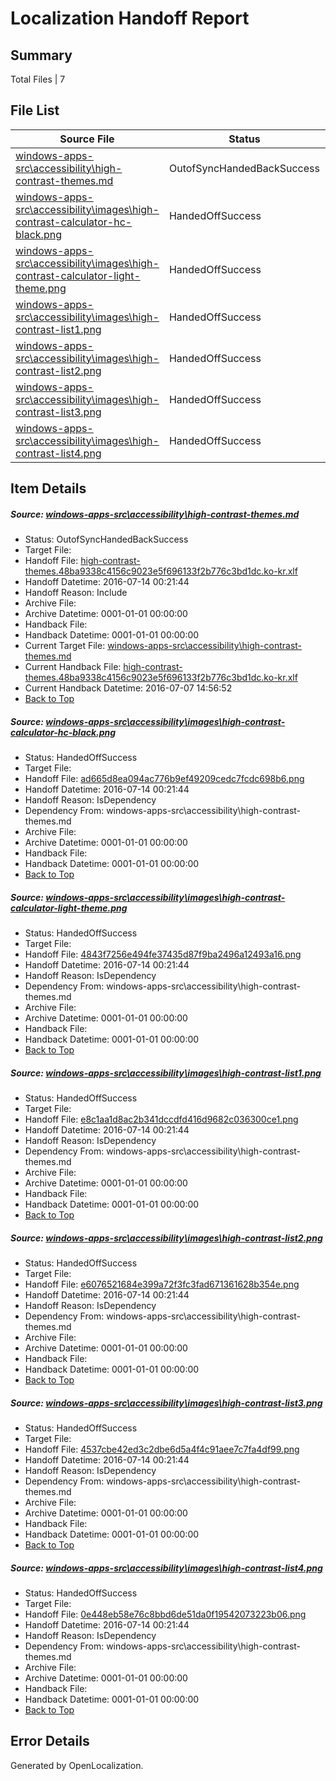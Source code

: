 # <a name='report-top'></a> Localization Handoff Report

## Summary
 Total Files | 7

## File List
 Source File | Status | Details 
 ----------- | ------ | ------- 
 [windows-apps-src\accessibility\high-contrast-themes.md](https://github.com/Microsoft/windows-apps/blob/e1e9875e6e892ea77a75227d49b439d94a7acd4f/windows-apps-src/accessibility/high-contrast-themes.md) | OutofSyncHandedBackSuccess | [Details](#e3ddfa887202eac35bd5317af4ded25841cd1c3e17)
 [windows-apps-src\accessibility\images\high-contrast-calculator-hc-black.png](https://github.com/Microsoft/windows-apps/blob/13c3ed89d1fe6e07a633f1c6562600915c2eaf47/windows-apps-src/accessibility/images/high-contrast-calculator-hc-black.png) | HandedOffSuccess | [Details](#ad665d8ea094ac776b9ef49209cedc7fcdc698b622)
 [windows-apps-src\accessibility\images\high-contrast-calculator-light-theme.png](https://github.com/Microsoft/windows-apps/blob/13c3ed89d1fe6e07a633f1c6562600915c2eaf47/windows-apps-src/accessibility/images/high-contrast-calculator-light-theme.png) | HandedOffSuccess | [Details](#4843f7256e494fe37435d87f9ba2496a12493a1623)
 [windows-apps-src\accessibility\images\high-contrast-list1.png](https://github.com/Microsoft/windows-apps/blob/13c3ed89d1fe6e07a633f1c6562600915c2eaf47/windows-apps-src/accessibility/images/high-contrast-list1.png) | HandedOffSuccess | [Details](#e8c1aa1d8ac2b341dccdfd416d9682c036300ce124)
 [windows-apps-src\accessibility\images\high-contrast-list2.png](https://github.com/Microsoft/windows-apps/blob/13c3ed89d1fe6e07a633f1c6562600915c2eaf47/windows-apps-src/accessibility/images/high-contrast-list2.png) | HandedOffSuccess | [Details](#e6076521684e399a72f3fc3fad671361628b354e26)
 [windows-apps-src\accessibility\images\high-contrast-list3.png](https://github.com/Microsoft/windows-apps/blob/13c3ed89d1fe6e07a633f1c6562600915c2eaf47/windows-apps-src/accessibility/images/high-contrast-list3.png) | HandedOffSuccess | [Details](#4537cbe42ed3c2dbe6d5a4f4c91aee7c7fa4df9928)
 [windows-apps-src\accessibility\images\high-contrast-list4.png](https://github.com/Microsoft/windows-apps/blob/13c3ed89d1fe6e07a633f1c6562600915c2eaf47/windows-apps-src/accessibility/images/high-contrast-list4.png) | HandedOffSuccess | [Details](#0e448eb58e76c8bbd6de51da0f19542073223b0630)

## Item Details
##### <a name='e3ddfa887202eac35bd5317af4ded25841cd1c3e17'></a> Source: [windows-apps-src\accessibility\high-contrast-themes.md](https://github.com/Microsoft/windows-apps/blob/e1e9875e6e892ea77a75227d49b439d94a7acd4f/windows-apps-src/accessibility/high-contrast-themes.md)
* Status: OutofSyncHandedBackSuccess
* Target File: 
* Handoff File: [high-contrast-themes.48ba9338c4156c9023e5f696133f2b776c3bd1dc.ko-kr.xlf](https://github.com/Microsoft/WDG.handoff/blob/f16393f81d911da04399d54f160a6395633d83fe/ol-handoff/Microsoft/windows-apps.ko-kr/master/high-contrast-themes.48ba9338c4156c9023e5f696133f2b776c3bd1dc.ko-kr.xlf)
* Handoff Datetime: 2016-07-14 00:21:44
* Handoff Reason: Include
* Archive File: 
* Archive Datetime: 0001-01-01 00:00:00
* Handback File: 
* Handback Datetime: 0001-01-01 00:00:00
* Current Target File: [windows-apps-src\accessibility\high-contrast-themes.md](https://github.com/Microsoft/windows-apps.ko-kr/blob/5a7d99080add294f10b724030c8d569afd77501c/windows-apps-src/accessibility/high-contrast-themes.md)
* Current Handback File: [high-contrast-themes.48ba9338c4156c9023e5f696133f2b776c3bd1dc.ko-kr.xlf](https://github.com/Microsoft/WDG.handback/blob/1dfb47e28024000982ad191da547262d0e4f1c06/ol-handback/Microsoft/windows-apps.ko-kr/master/high-contrast-themes.48ba9338c4156c9023e5f696133f2b776c3bd1dc.ko-kr.xlf)
* Current Handback Datetime: 2016-07-07 14:56:52
* [Back to Top](#report-top)

##### <a name='ad665d8ea094ac776b9ef49209cedc7fcdc698b622'></a> Source: [windows-apps-src\accessibility\images\high-contrast-calculator-hc-black.png](https://github.com/Microsoft/windows-apps/blob/13c3ed89d1fe6e07a633f1c6562600915c2eaf47/windows-apps-src/accessibility/images/high-contrast-calculator-hc-black.png)
* Status: HandedOffSuccess
* Target File: 
* Handoff File: [ad665d8ea094ac776b9ef49209cedc7fcdc698b6.png](https://github.com/Microsoft/WDG.handoff/blob/f16393f81d911da04399d54f160a6395633d83fe/ol-handoff/Microsoft/windows-apps.ko-kr/master/ad665d8ea094ac776b9ef49209cedc7fcdc698b6.png)
* Handoff Datetime: 2016-07-14 00:21:44
* Handoff Reason: IsDependency
* Dependency From: windows-apps-src\accessibility\high-contrast-themes.md
* Archive File: 
* Archive Datetime: 0001-01-01 00:00:00
* Handback File: 
* Handback Datetime: 0001-01-01 00:00:00
* [Back to Top](#report-top)

##### <a name='4843f7256e494fe37435d87f9ba2496a12493a1623'></a> Source: [windows-apps-src\accessibility\images\high-contrast-calculator-light-theme.png](https://github.com/Microsoft/windows-apps/blob/13c3ed89d1fe6e07a633f1c6562600915c2eaf47/windows-apps-src/accessibility/images/high-contrast-calculator-light-theme.png)
* Status: HandedOffSuccess
* Target File: 
* Handoff File: [4843f7256e494fe37435d87f9ba2496a12493a16.png](https://github.com/Microsoft/WDG.handoff/blob/f16393f81d911da04399d54f160a6395633d83fe/ol-handoff/Microsoft/windows-apps.ko-kr/master/4843f7256e494fe37435d87f9ba2496a12493a16.png)
* Handoff Datetime: 2016-07-14 00:21:44
* Handoff Reason: IsDependency
* Dependency From: windows-apps-src\accessibility\high-contrast-themes.md
* Archive File: 
* Archive Datetime: 0001-01-01 00:00:00
* Handback File: 
* Handback Datetime: 0001-01-01 00:00:00
* [Back to Top](#report-top)

##### <a name='e8c1aa1d8ac2b341dccdfd416d9682c036300ce124'></a> Source: [windows-apps-src\accessibility\images\high-contrast-list1.png](https://github.com/Microsoft/windows-apps/blob/13c3ed89d1fe6e07a633f1c6562600915c2eaf47/windows-apps-src/accessibility/images/high-contrast-list1.png)
* Status: HandedOffSuccess
* Target File: 
* Handoff File: [e8c1aa1d8ac2b341dccdfd416d9682c036300ce1.png](https://github.com/Microsoft/WDG.handoff/blob/f16393f81d911da04399d54f160a6395633d83fe/ol-handoff/Microsoft/windows-apps.ko-kr/master/e8c1aa1d8ac2b341dccdfd416d9682c036300ce1.png)
* Handoff Datetime: 2016-07-14 00:21:44
* Handoff Reason: IsDependency
* Dependency From: windows-apps-src\accessibility\high-contrast-themes.md
* Archive File: 
* Archive Datetime: 0001-01-01 00:00:00
* Handback File: 
* Handback Datetime: 0001-01-01 00:00:00
* [Back to Top](#report-top)

##### <a name='e6076521684e399a72f3fc3fad671361628b354e26'></a> Source: [windows-apps-src\accessibility\images\high-contrast-list2.png](https://github.com/Microsoft/windows-apps/blob/13c3ed89d1fe6e07a633f1c6562600915c2eaf47/windows-apps-src/accessibility/images/high-contrast-list2.png)
* Status: HandedOffSuccess
* Target File: 
* Handoff File: [e6076521684e399a72f3fc3fad671361628b354e.png](https://github.com/Microsoft/WDG.handoff/blob/f16393f81d911da04399d54f160a6395633d83fe/ol-handoff/Microsoft/windows-apps.ko-kr/master/e6076521684e399a72f3fc3fad671361628b354e.png)
* Handoff Datetime: 2016-07-14 00:21:44
* Handoff Reason: IsDependency
* Dependency From: windows-apps-src\accessibility\high-contrast-themes.md
* Archive File: 
* Archive Datetime: 0001-01-01 00:00:00
* Handback File: 
* Handback Datetime: 0001-01-01 00:00:00
* [Back to Top](#report-top)

##### <a name='4537cbe42ed3c2dbe6d5a4f4c91aee7c7fa4df9928'></a> Source: [windows-apps-src\accessibility\images\high-contrast-list3.png](https://github.com/Microsoft/windows-apps/blob/13c3ed89d1fe6e07a633f1c6562600915c2eaf47/windows-apps-src/accessibility/images/high-contrast-list3.png)
* Status: HandedOffSuccess
* Target File: 
* Handoff File: [4537cbe42ed3c2dbe6d5a4f4c91aee7c7fa4df99.png](https://github.com/Microsoft/WDG.handoff/blob/f16393f81d911da04399d54f160a6395633d83fe/ol-handoff/Microsoft/windows-apps.ko-kr/master/4537cbe42ed3c2dbe6d5a4f4c91aee7c7fa4df99.png)
* Handoff Datetime: 2016-07-14 00:21:44
* Handoff Reason: IsDependency
* Dependency From: windows-apps-src\accessibility\high-contrast-themes.md
* Archive File: 
* Archive Datetime: 0001-01-01 00:00:00
* Handback File: 
* Handback Datetime: 0001-01-01 00:00:00
* [Back to Top](#report-top)

##### <a name='0e448eb58e76c8bbd6de51da0f19542073223b0630'></a> Source: [windows-apps-src\accessibility\images\high-contrast-list4.png](https://github.com/Microsoft/windows-apps/blob/13c3ed89d1fe6e07a633f1c6562600915c2eaf47/windows-apps-src/accessibility/images/high-contrast-list4.png)
* Status: HandedOffSuccess
* Target File: 
* Handoff File: [0e448eb58e76c8bbd6de51da0f19542073223b06.png](https://github.com/Microsoft/WDG.handoff/blob/f16393f81d911da04399d54f160a6395633d83fe/ol-handoff/Microsoft/windows-apps.ko-kr/master/0e448eb58e76c8bbd6de51da0f19542073223b06.png)
* Handoff Datetime: 2016-07-14 00:21:44
* Handoff Reason: IsDependency
* Dependency From: windows-apps-src\accessibility\high-contrast-themes.md
* Archive File: 
* Archive Datetime: 0001-01-01 00:00:00
* Handback File: 
* Handback Datetime: 0001-01-01 00:00:00
* [Back to Top](#report-top)


## Error Details

Generated by OpenLocalization.
